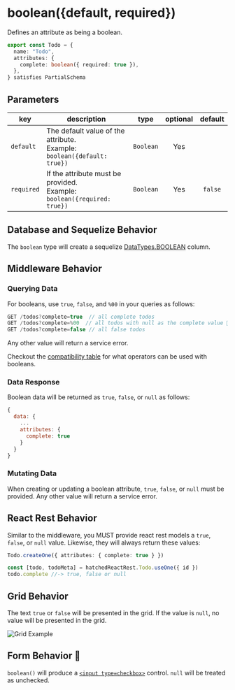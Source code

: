 # boolean({default, required})

Defines an attribute as being a boolean.

```ts
export const Todo = {
  name: "Todo",
  attributes: {
    complete: boolean({ required: true }),
  },
} satisfies PartialSchema
```

## Parameters

| key        | description                                                                   |   type    | optional | default |
| ---------- | ----------------------------------------------------------------------------- | :-------: | :------: | :-----: |
| `default`  | The default value of the attribute. <br/> Example: `boolean({default: true})` | `Boolean` |   Yes    |         |
| `required` | If the attribute must be provided. <br/> Example: `boolean({required: true})` | `Boolean` |   Yes    | `false` |

## Database and Sequelize Behavior

The `boolean` type will create a sequelize [DataTypes.BOOLEAN](https://sequelize.org/docs/v6/core-concepts/model-basics/#boolean) column.

## Middleware Behavior

### Querying Data

For booleans, use `true`, `false`, and `%00` in your queries as follows:

```js
GET /todos?complete=true  // all complete todos
GET /todos?complete=%00  // all todos with null as the complete value 🛑
GET /todos?complete=false // all false todos
```

Any other value will return a service error.

Checkout the [compatibility table](../../filtering-data/filtering-data.md#compatibility) for what operators can be used with booleans.

### Data Response

Boolean data will be returned as `true`, `false`, or `null` as follows:

```js
{
  data: {
    ...
    attributes: {
      complete: true
    }
  }
}
```

### Mutating Data

When creating or updating a boolean attribute, `true`, `false`, or `null` must be provided. Any other value will return a service error.

## React Rest Behavior

Similar to the middleware, you MUST provide react rest models a `true`, `false`, or `null` value. Likewise, they will always return these values:

```ts
Todo.createOne({ attributes: { complete: true } })

const [todo, todoMeta] = hatchedReactRest.Todo.useOne({ id })
todo.complete //-> true, false or null
```

## Grid Behavior

The text `true` or `false` will be presented in the grid. If the value is `null`, no value will be presented in the grid.

![Grid Example](https://github.com/bitovi/hatchify/assets/78602/ddbf26a1-180b-4fc7-a483-fde52dc4fce9)

## Form Behavior 🛑

`boolean()` will produce a [`<input type=checkbox>`](https://developer.mozilla.org/en-US/docs/Web/HTML/Element/input/checkbox) control. `null` will be treated as unchecked.
